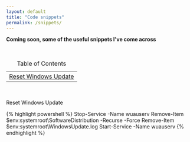 ```yaml
---
layout: default
title: "Code snippets"
permalink: /snippets/
---
```

**Coming soon, some of the useful snippets I've come across**

<br>
<table>
    <caption>Table of Contents</caption>
    <td><a href="#WU_Reset">Reset Windows Update</a></td>
</table>
<br>

<a id="WU_Reset">Reset Windows Update

{% highlight powershell %}
Stop-Service -Name wuauserv
Remove-Item $env:systemroot\SoftwareDistribution -Recurse -Force
Remove-Item $env:systemroot\WindowsUpdate.log
Start-Service -Name wuauserv
{% endhighlight %}